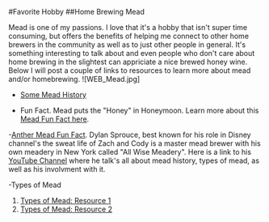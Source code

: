#Favorite Hobby
##Home Brewing Mead

Mead is one of my passions. I love that it's a hobby that isn't super time consuming, but offers the benefits of helping me connect to other home brewers in the community as well as to just other people in general. It's something interesting to talk about and even people who don't care about home brewing in the slightest can appriciate a nice brewed honey wine. Below I will post a couple of links to resources to learn more about mead and/or homebrewing.
![WEB_Mead.jpg]

- [Some Mead History](https://www.irishexaminer.com/property/homeandoutdoors/arid-20377522.html "Irish Examiner")

- Fun Fact. Mead puts the "Honey" in Honeymoon. Learn more about this [Mead Fun Fact here](https://www.batchmead.com/blog/did-mead-coin-the-term-honeymoon "Batch Mead").

-[Anther Mead Fun Fact](https://www.youtube.com/watch?v=lQbr0hT-e3s "Dylan's Forbes YouTube Interview"). Dylan Sprouce, best known for his role in Disney channel's the sweat life of Zach and Cody is a master mead brewer with his own meadery in New York called "All Wise Meadery". Here is a link to his [YouTube Channel](https://www.youtube.com/watch?v=FX7uAQrqPEY "Dylan's Channel") where he talk's all about mead history, types of mead, as well as his involvment with it. 

-Types of Mead
  1. [Types of Mead: Resource 1](https://beerandbrewing.com/mead-by-many-other-names/ "Resource 1")
  2. [Types of Mead: Resource 2](http://www.stormthecastle.com/mead/articles/the-comprehensive-guide-to-types-and-names-of-mead.htm "Resource 2")
